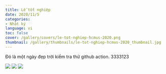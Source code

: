 ```yaml
---
title: Lễ tốt nghiệp
date: 2020/11/5
categories:
- Nhật ký
language: vi
toc: false
cover: /gallery/covers/le-tot-nghiep-hcmus-2020.png
thumbnail: /gallery/thumbnails/le-tot-nghiep-hcmus-2020_thumbnail.jpg
---
```

Đó là một ngày đẹp trời kiểm tra thử github action. 3333123
<!-- more -->
<div class="justified-gallery">

![](https://thiennguyenpro.files.wordpress.com/2021/08/1.jpg?w=1200)
![](https://thiennguyenpro.files.wordpress.com/2021/08/2.jpg?w=1200)
![](https://thiennguyenpro.files.wordpress.com/2021/08/3.jpg?w=1200)

</div>
